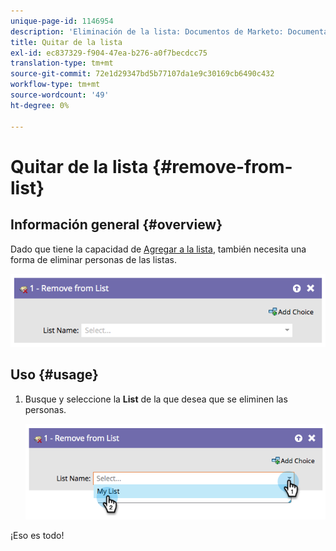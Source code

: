 ```yaml
---
unique-page-id: 1146954
description: 'Eliminación de la lista: Documentos de Marketo: Documentación del producto'
title: Quitar de la lista
exl-id: ec837329-f904-47ea-b276-a0f7becdcc75
translation-type: tm+mt
source-git-commit: 72e1d29347bd5b77107da1e9c30169cb6490c432
workflow-type: tm+mt
source-wordcount: '49'
ht-degree: 0%

---
```


# Quitar de la lista {#remove-from-list}

## Información general {#overview}

Dado que tiene la capacidad de [Agregar a la lista](/help/marketo/product-docs/core-marketo-concepts/smart-campaigns/flow-actions/add-to-list.md), también necesita una forma de eliminar personas de las listas.

![](assets/image2014-9-22-10-3a44-3a3.png)

## Uso {#usage}

1. Busque y seleccione la **List** de la que desea que se eliminen las personas.

   ![](assets/image2014-9-22-10-3a44-3a7.png)

¡Eso es todo!
